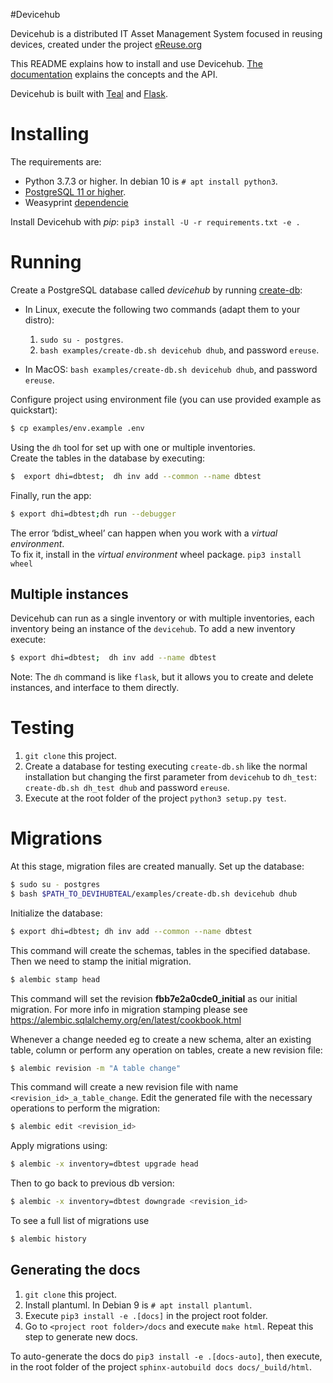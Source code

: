 #Devicehub

Devicehub is a distributed IT Asset Management System focused in reusing devices, created under the project [eReuse.org](https://www.ereuse.org)

This README explains how to install and use Devicehub. [The documentation](http://devicehub.ereuse.org) explains the concepts and the API.

Devicehub is built with [Teal](https://github.com/ereuse/teal) and [Flask](http://flask.pocoo.org).

# Installing
The requirements are:

-  Python 3.7.3 or higher. In debian 10 is `# apt install python3`.
-  [PostgreSQL 11 or higher](https://www.postgresql.org/download/).
-  Weasyprint [dependencie](http://weasyprint.readthedocs.io/en/stable/install.html)

Install Devicehub with *pip*: `pip3 install -U -r requirements.txt -e .`

# Running
Create a PostgreSQL database called *devicehub* by running [create-db](examples/create-db.sh):

-  In Linux, execute the following two commands (adapt them to your distro):

   1. `sudo su - postgres`.
   2. `bash examples/create-db.sh devicehub dhub`, and password `ereuse`.

-  In MacOS: `bash examples/create-db.sh devicehub dhub`, and password `ereuse`.

Configure project using environment file (you can use provided example as quickstart):                    
```bash
$ cp examples/env.example .env
```

Using the `dh` tool for set up with one or multiple inventories.  
Create the tables in the database by executing:

```bash
$  export dhi=dbtest;  dh inv add --common --name dbtest
```

Finally, run the app:

```bash
$ export dhi=dbtest;dh run --debugger
```

The error ‘bdist_wheel’ can happen when you work with a *virtual environment*.  
To fix it, install in the *virtual environment* wheel
package. `pip3 install wheel`

## Multiple instances

Devicehub can run as a single inventory or with multiple inventories, each inventory being an instance of the `devicehub`. To add a new inventory  execute:
```bash
$ export dhi=dbtest;  dh inv add --name dbtest
```

Note: The `dh` command is like `flask`, but it allows you to create and delete instances, and interface to them directly.


# Testing

1. `git clone` this project.
2. Create a database for testing executing `create-db.sh` like the normal installation but changing the first parameter from `devicehub` to `dh_test`: `create-db.sh dh_test dhub` and password `ereuse`.
3. Execute at the root folder of the project `python3 setup.py test`.


# Migrations

At this stage, migration files are created manually.
Set up the database:

```bash
$ sudo su - postgres
$ bash $PATH_TO_DEVIHUBTEAL/examples/create-db.sh devicehub dhub
```

Initialize the database:

```bash
$ export dhi=dbtest; dh inv add --common --name dbtest
```

This command will create the schemas, tables in the specified database.
Then we need to stamp the initial migration.

```bash
$ alembic stamp head
```


This command will set the revision **fbb7e2a0cde0_initial**  as our initial migration.
For more info in migration stamping please see https://alembic.sqlalchemy.org/en/latest/cookbook.html


Whenever a change needed eg to create a new schema, alter an existing table, column or perform any
operation on tables, create a new revision file:

```bash
$ alembic revision -m "A table change"
```

This command will create a new revision file with name `<revision_id>_a_table_change`.
Edit the generated file with the necessary operations to perform the migration:

```bash
$ alembic edit <revision_id>
```

Apply migrations using:

```bash
$ alembic -x inventory=dbtest upgrade head
```
Then to go back to previous db version:

```bash
$ alembic -x inventory=dbtest downgrade <revision_id>
```

To see a full list of migrations use

```bash
$ alembic history
```

## Generating the docs


1. `git clone` this project.
2. Install plantuml. In Debian 9 is `# apt install plantuml`.
3. Execute `pip3 install -e .[docs]` in the project root folder.
4. Go to `<project root folder>/docs` and execute `make html`. Repeat this step to generate new docs.

To auto-generate the docs do `pip3 install -e .[docs-auto]`, then execute, in the root folder of the project `sphinx-autobuild docs docs/_build/html`.
